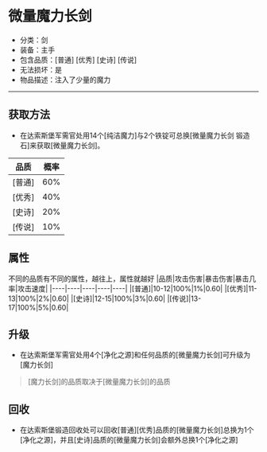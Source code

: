 # 微量魔力长剑
* 分类：剑
* 装备：主手
* 包含品质：[普通] [优秀] [史诗] [传说]
* 无法损坏：是
* 物品描述：注入了少量的魔力
---
## 获取方法
* 在达索斯堡军需官处用14个[纯洁魔力]与2个铁锭可总换[微量魔力长剑 锻造石]来获取[微量魔力长剑]。

|品质|概率|
|----|----|
|[普通]|60%|
|[优秀]|40%|
|[史诗]|20%|
|[传说]|10%|
## 属性
不同的品质有不同的属性，越往上，属性就越好
|品质|攻击伤害|暴击伤害|暴击几率|攻击速度|
|----|----|----|----|----|
|[普通]|10-12|100%|1%|0.60|
|[优秀]|11-13|100%|2%|0.60|
|[史诗]|12-15|100%|3%|0.60|
|[传说]|13-17|100%|5%|0.60|
## 升级
* 在达索斯堡军需官处用4个[净化之源]和任何品质的[微量魔力长剑]可升级为[魔力长剑]
>[魔力长剑]的品质取决于[微量魔力长剑]的品质
## 回收
* 在达索斯堡锻造回收处可以回收[普通][优秀]品质的[微量魔力长剑]总换为1个[净化之源]，并且[史诗]品质的[微量魔力长剑]会额外总换1个[净化之源]
